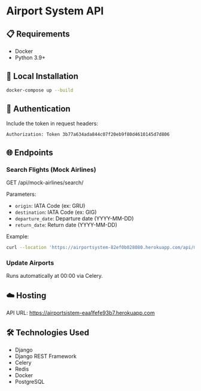 # Airport System API

## 📋 Requirements
- Docker
- Python 3.9+

## 🚀 Local Installation
```bash
docker-compose up --build
```

## 🔐 Authentication

Include the token in request headers:

```http
Authorization: Token 3b77a634ada844c07f20eb9f80d4610145d7d806
```

## 🌐 Endpoints

### Search Flights (Mock Airlines)
GET /api/mock-airlines/search/

Parameters:
- `origin`: IATA Code (ex: GRU)
- `destination`: IATA Code (ex: GIG)
- `departure_date`: Departure date (YYYY-MM-DD)
- `return_date`: Return date (YYYY-MM-DD)

Example:

```bash
curl --location 'https://airportsystem-82ef0b028080.herokuapp.com/api/mock-airlines/search/?origin=GRU&destination=GIG&departure_date=2026-05-20&return_date=2026-05-25' --header 'Authorization: Token 3b77a634ada844c07f20eb9f80d4610145d7d806'
```

### Update Airports
Runs automatically at 00:00 via Celery.

## ☁️ Hosting
API URL:
https://airportsistem-eaa1fefe93b7.herokuapp.com

## 🛠️ Technologies Used
- Django
- Django REST Framework
- Celery
- Redis
- Docker
- PostgreSQL